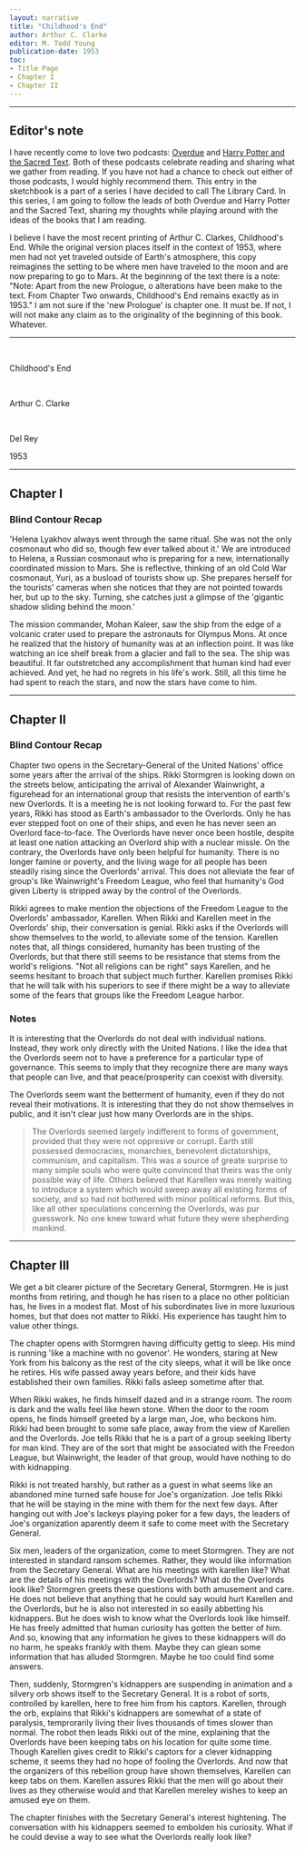 ```yaml
---
layout: narrative
title: "Childhood's End"
author: Arthur C. Clarke
editor: M. Todd Young
publication-date: 1953
toc:
- Title Page
- Chapter I
- Chapter II
---
```


---

## Editor's note

I have recently come to love two podcasts: [Overdue](https://overduepodcast.com/) and [Harry Potter and the Sacred Text](https://www.harrypottersacredtext.com/). Both of these podcasts celebrate reading and sharing what we gather from reading. If you have not had a chance to check out either of those podcasts, I would highly recommend them. This entry in the sketchbook is a part of a series I have decided to call The Library Card. In this series, I am going to follow the leads of both Overdue and Harry Potter and the Sacred Text, sharing my thoughts while playing around with the ideas of the books that I am reading.

I believe I have the most recent printing of Arthur C. Clarkes, Childhood's End. While the original version places 
itself in the context of 1953, where men had not yet traveled outside of Earth's atmosphere, this copy reimagines the setting to be where men have traveled to the moon and are now preparing to go to Mars. At the beginning of the text there is a note: "Note: Apart from the new Prologue, o alterations have been make to the text. From Chapter Two onwards, Childhood's End remains exactly as in 1953." I am not sure if the 'new Prologue' is chapter one. It must be.
If not, I will not make any claim as to the originality of the beginning of this book. Whatever.

---

<a id="title-page" />

<br>
<p></p>
<p class="centered larger">Childhood's End<br></p>

<br>
<p class="centered larger">Arthur C. Clarke</p>
<br>

<p class="centered">Del Rey</p>
<p class="centered small">1953<br></p>

---

## Chapter I

### Blind Contour Recap

'Helena Lyakhov always went through the same ritual. She was not the only cosmonaut who did so,
though few ever talked about it.' We are introduced to Helena, a Russian cosmonaut who is preparing
for a new, internationally coordinated mission to Mars. She is reflective, thinking of an old Cold War
cosmonaut, Yuri, as a busload of tourists show up. She prepares herself for the tourists' cameras when 
she notices that they are not pointed towards her, but up to the sky. Turning, she catches just a glimpse 
of the 'gigantic shadow sliding behind the moon.' 

The mission commander, Mohan Kaleer, saw the ship from the edge of a volcanic crater used to prepare the 
astronauts for Olympus Mons. At once he realized that the history of humanity was at an inflection point. 
It was like watching an ice shelf break from a glacier and fall to the sea. The ship was beautiful. It far
outstretched any accomplishment that human kind had ever achieved. And yet, he had no regrets in his life's 
work. Still, all this time he had spent to reach the stars, and now the stars have come to him.

---

## Chapter II

### Blind Contour Recap

Chapter two opens in the Secretary-General of the United Nations' office some years after the arrival of 
the ships. Rikki Stormgren is looking down on the streets below, anticipating the arrival of Alexander Wainwright, a
figurehead for an international group that resists the intervention of earth's new Overlords. It is a meeting
he is not looking forward to. For the past few years, Rikki has stood as Earth's ambassador to the Overlords. 
Only he has ever stepped foot on one of their ships, and even he has never seen an Overlord face-to-face. The 
Overlords have never once been hostile, despite at least one nation attacking an Overlord ship with a nuclear missle.
On the contrary, the Overlords have only been helpful for humanity. There is no longer famine or poverty, and the
living wage for all people has been steadily rising since the Overlords' arrival. This does not alleviate the fear
of group's like Wainwright's Freedom League, who feel that humanity's God given Liberty is stripped away by the 
control of the Overlords. 

Rikki agrees to make mention the objections of the Freedom League to the Overlords' ambassador, Karellen. When Rikki
and Karellen meet in the Overlords' ship, their conversation is genial. Rikki asks if the Overlords will show 
themselves to the world, to alleviate some of the tension. Karellen notes that, all things considered, humanity has
been trusting of the Overlords, but that there still seems to be resistance that stems from the world's religions. "Not all religions can be right" says Karellen, and he seems hesitant to broach that subject much further. Karellen
promises Rikki that he will talk with his superiors to see if there might be a way to alleviate some of the fears that groups like the Freedom League harbor. 

### Notes

It is interesting that the Overlords do not deal with individual nations. Instead, they work only directly with 
the United Nations. I like the idea that the Overlords seem not to have a preference for a particular type of governance. This seems to imply that they recognize there are many ways that people can live, and that peace/prosperity can coexist with diversity. 

The Overlords seem want the betterment of humanity, even if they do not reveal their motivations. It is interesting 
that they do not show themselves in public, and it isn't clear just how many Overlords are in the ships.

> The Overlords seemed largely indifferent to forms of government, provided that they were not oppresive or corrupt.
> Earth still possessed democracies, monarchies, benevolent dictatorships, communism, and capitalism. This was a
> source of greate surprise to many simple souls who were quite convinced that theirs was the only possible way 
> of life. Others believed that Karellen was merely waiting to introduce a system which would sweep away all 
> existing forms of society, and so had not bothered with minor political reforms. But this, like all 
> other speculations concerning the Overlords, was pur guesswork. No one knew toward what future they were 
> shepherding mankind.

---

## Chapter III

We get a bit clearer picture of the Secretary General, Stormgren. He is just months from retiring, and though he
has risen to a place no other politician has, he lives in a modest flat. Most of his subordinates live in more luxurious homes, but that does not matter to Rikki. His experience has taught him to value other things.

The chapter opens with Stormgren having difficulty gettig to sleep. His mind is running 'like a machine with no 
govenor'. He wonders, staring at New York from his balcony as the rest of the city sleeps, what it will be like once he retires. His wife passed away years before, and their kids have established their own families. Rikki falls asleep
sometime after that.

When Rikki wakes, he finds himself dazed and in a strange room. The room is dark and the walls feel like hewn stone. 
When the door to the room opens, he finds himself greeted by a large man, Joe, who beckons him. Rikki had been brought to some safe place, away from the view of Karellen and the Overlords. Joe tells Rikki that he is a part of 
a group seeking liberty for man kind. They are of the sort that might be associated with the Freedon League, but Wainwright, the leader of that group, would have nothing to do with kidnapping. 

Rikki is not treated harshly, but rather as a guest in what seems like an abandoned mine turned safe house for Joe's organization. Joe tells Rikki that he will be staying in the mine with them for the next few days. After hanging out with Joe's lackeys playing poker for a few days, the leaders of Joe's organization aparently deem it safe to come meet with the Secretary General.

Six men, leaders of the organization, come to meet Stormgren. They are not interested in standard ransom schemes. Rather, they would like information from the Secretary General. What are his meetings with karellen like? What are the details of his meetings with the Overlords? What do the Overlords look like? Stormgren greets these questions with both amusement and care. He does not believe that anything that he could say would hurt Karellen and the Overlords, but he is also not interested in so easily abbetting his kidnappers. But he does wish to know what the Overlords look like himself. He has freely admitted that human curiosity has gotten the better of him. And so, knowing that any information he gives to these kidnappers will do no harm, he speaks frankly with them. Maybe they can glean some information that has alluded Stormgren. Maybe he too could find some answers. 

Then, suddenly, Stormgren's kidnappers are suspending in animation and a silvery orb shows itself to the Secretary General. It is a robot of sorts, controlled by karellen, here to free him from his captors. Karellen, through the orb, explains that Rikki's kidnappers are somewhat of a state of paralysis, temprorarily living their lives thousands of times slower than normal. The robot then leads Rikki out of the mine, explaining that the Overlords have been keeping tabs on his location for quite some time. Though Karellen gives credit to Rikki's captors for a clever kidnapping scheme, it seems they had no hope of fooling the Overlords. And now that the organizers of this rebellion group have shown themselves, Karellen can keep tabs on them. Karellen assures Rikki that the men will go about their lives as they otherwise would and that Karellen mereley wishes to keep an amused eye on them. 

The chapter finishes with the Secretary General's interest hightening. The conversation with his kidnappers seemed to embolden his curiosity. What if he could devise a way to see what the Overlords really look like?
